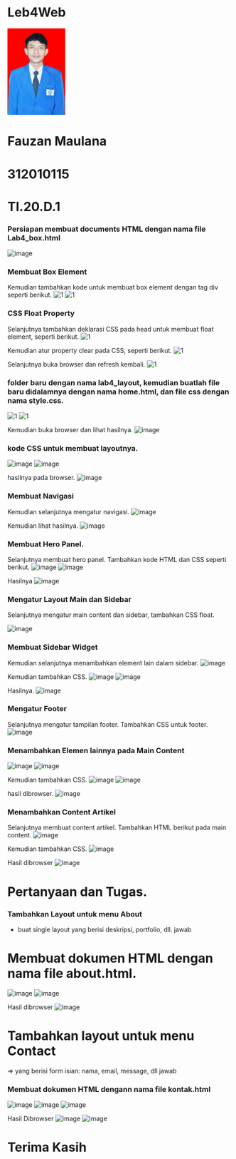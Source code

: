 # Leb4Web
<img src="fauzan - Copy.JPG" title="FAUZAN MAULANA" alt="FAUZAN MAULANA" class="120px" width="130px">

# Fauzan Maulana 
# 312010115
# TI.20.D.1

### Persiapan membuat documents HTML dengan nama file Lab4_box.html
![image](https://user-images.githubusercontent.com/101807419/162207000-32b1255f-f79d-4f90-8b26-062fd6417d94.png)

### Membuat Box Element
Kemudian tambahkan kode untuk membuat box element dengan tag div seperti berikut.
![1](https://user-images.githubusercontent.com/101807419/162208714-a9e9c9a6-a69f-434e-867a-0e3fe66e30e4.png)
![1](https://user-images.githubusercontent.com/101807419/162211603-959caa72-44e1-40a5-8875-01aec296ce28.png)

### CSS Float Property
Selanjutnya tambahkan deklarasi CSS pada head untuk membuat float element, seperti berikut.
![1](https://user-images.githubusercontent.com/101807419/162211971-a3c9764f-65b5-456d-937f-46c6eefc9d71.png)

Kemudian atur property clear pada CSS, seperti berikut.
![1](https://user-images.githubusercontent.com/101807419/162214815-9e64fa7c-0c30-4b7e-93d4-5a08eee70af4.png)

Selanjutnya buka browser dan refresh kembali.
![1](https://user-images.githubusercontent.com/101807419/162215238-eba538b4-5f11-4baf-b81d-a3cb9374da34.png)

### folder baru dengan nama lab4_layout, kemudian buatlah file baru didalamnya dengan nama home.html, dan file css dengan nama style.css.
![1](https://user-images.githubusercontent.com/101807419/162251697-23ba05b5-0832-4e5a-ad73-6a223ea98741.png)
![1](https://user-images.githubusercontent.com/101807419/162251963-5798b170-e4cf-465b-8ed3-59bdfbe59516.png)

Kemudian buka browser dan lihat hasilnya.
![image](https://user-images.githubusercontent.com/101807419/162252528-4a06477e-e619-4fdf-90bf-74677927c644.png)

### kode CSS untuk membuat layoutnya.
![image](https://user-images.githubusercontent.com/101807419/162256621-fc1086e7-1800-4c86-8c24-14679d80c04a.png)
![image](https://user-images.githubusercontent.com/101807419/162256923-17f2dc5c-5f67-4964-a42b-4c28c8f5516d.png)

hasilnya pada browser.
![image](https://user-images.githubusercontent.com/101807419/162257236-39d21ac8-da33-4e6f-9b62-cd43c6c6e8d3.png)

### Membuat Navigasi
Kemudian selanjutnya mengatur navigasi.
![image](https://user-images.githubusercontent.com/101807419/162257579-e846f9fb-df1d-4a8a-b708-fc3b49a8ba0c.png)

Kemudian lihat hasilnya.
![image](https://user-images.githubusercontent.com/101807419/162257842-80f3157f-7bdb-40ac-9f0c-d59b06cc92f2.png)

### Membuat Hero Panel.
Selanjutnya membuat hero panel. Tambahkan kode HTML dan CSS seperti berikut.
![image](https://user-images.githubusercontent.com/101807419/162260537-6b38c126-9840-474f-afa0-f9f67faf2355.png)
![image](https://user-images.githubusercontent.com/101807419/162260717-591bdee0-c72f-4a4f-9632-f1385cd668d4.png)

Hasilnya
![image](https://user-images.githubusercontent.com/101807419/162260941-73b628cf-7b09-48ca-95cd-5f0e886b88d6.png)

### Mengatur Layout Main dan Sidebar
Selanjutnya mengatur main content dan sidebar, tambahkan CSS float.

![image](https://user-images.githubusercontent.com/101807419/162262305-2932cf95-97e8-44bf-bf7f-9360e61c9575.png)

### Membuat Sidebar Widget
Kemudian selanjutnya menambahkan element lain dalam sidebar.
![image](https://user-images.githubusercontent.com/101807419/162262628-1b7788a8-89d2-4461-830f-e1d54a9473e8.png)

Kemudian tambahkan CSS.
![image](https://user-images.githubusercontent.com/101807419/162262981-e7120d1c-e711-4d8d-80e9-0095d6a28e94.png)
![image](https://user-images.githubusercontent.com/101807419/162263051-20bb79df-ae15-4ff0-a14d-97d99a14620f.png)

Hasilnya. 
![image](https://user-images.githubusercontent.com/101807419/162263324-fbcd4234-4120-4b29-873b-00330959ba82.png)

### Mengatur Footer
Selanjutnya mengatur tampilan footer. Tambahkan CSS untuk footer.
![image](https://user-images.githubusercontent.com/101807419/162264602-983f6137-262b-409a-b2ce-84f022d6f26a.png)

### Menambahkan Elemen lainnya pada Main Content
![image](https://user-images.githubusercontent.com/101807419/162264782-e37f6122-f5ad-4603-bbb7-78e4e8782530.png)
![image](https://user-images.githubusercontent.com/101807419/162264856-12a34f3a-b84c-4cbe-82b5-483972cd5818.png)

Kemudian tambahkan CSS.
![image](https://user-images.githubusercontent.com/101807419/162265064-ebe5cec2-b1e4-4d9c-85e1-8091378c6c53.png)
![image](https://user-images.githubusercontent.com/101807419/162265123-6deec833-6784-4f29-a5d6-726e7aa25f10.png)

hasil dibrowser.
![image](https://user-images.githubusercontent.com/101807419/162265281-3d91a002-891d-404f-a15f-9a3e95983111.png)

### Menambahkan Content Artikel
Selanjutnya membuat content artikel. Tambahkan HTML berikut pada main content.
![image](https://user-images.githubusercontent.com/101807419/162267195-ae0a9a0d-b70a-4e4e-a48e-b4380998f1f0.png)

Kemudian tambahkan CSS.
![image](https://user-images.githubusercontent.com/101807419/162267611-ac5f55ad-b15f-4b61-afa9-3a8d8997c5fe.png)

Hasil dibrowser
![image](https://user-images.githubusercontent.com/101807419/162269826-65052f04-8287-4a2c-b261-4942b1d10b0b.png)

# Pertanyaan dan Tugas.
### Tambahkan Layout untuk menu About
- buat single layout yang berisi deskripsi, portfolio, dll. jawab

# Membuat dokumen HTML dengan nama file about.html.
![image](https://user-images.githubusercontent.com/101807419/162273280-471aeb64-aa30-49aa-b3c4-b0753fa95cc2.png)
![image](https://user-images.githubusercontent.com/101807419/162273408-ce9519d6-3a1d-411e-9c64-b9366b8e25d3.png)

Hasil dibrowser
![image](https://user-images.githubusercontent.com/101807419/162273580-30ec8673-f826-45e4-9799-dde7dbab305a.png)

# Tambahkan layout untuk menu Contact
=> yang berisi form isian: nama, email, message, dll jawab

### Membuat dokumen HTML dengann nama file kontak.html
![image](https://user-images.githubusercontent.com/101807419/162276062-a7b13dd5-e9ad-4b35-b27b-037862063204.png)
![image](https://user-images.githubusercontent.com/101807419/162276453-ea0a4654-cf12-4450-b81f-17b2aad84c8a.png)
![image](https://user-images.githubusercontent.com/101807419/162276684-1108b8b4-7547-4e29-861f-03cd1e49c8e9.png)

Hasil Dibrowser
![image](https://user-images.githubusercontent.com/101807419/162276794-a7c20cf6-d641-437a-9e52-ca5949bf188c.png)
![image](https://user-images.githubusercontent.com/101807419/162277166-2123bf8e-99e7-4762-9886-35453a6afa02.png)

# Terima Kasih







